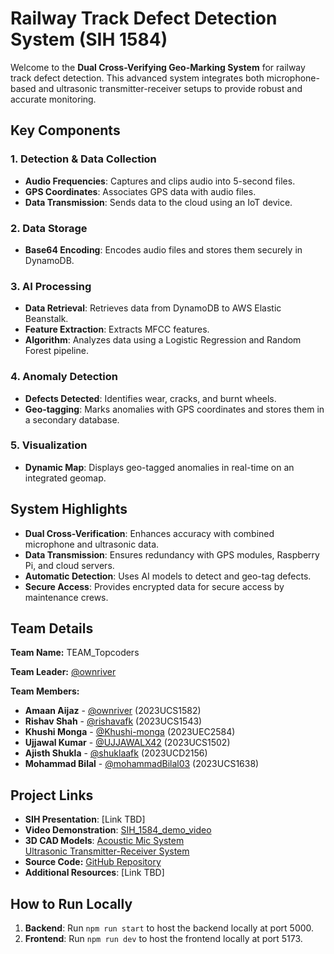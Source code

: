 # Railway Track Defect Detection System (SIH 1584)

Welcome to the **Dual Cross-Verifying Geo-Marking System** for railway track defect detection. This advanced system integrates both microphone-based and ultrasonic transmitter-receiver setups to provide robust and accurate monitoring.

## Key Components

### 1. Detection & Data Collection
- **Audio Frequencies**: Captures and clips audio into 5-second files.
- **GPS Coordinates**: Associates GPS data with audio files.
- **Data Transmission**: Sends data to the cloud using an IoT device.

### 2. Data Storage
- **Base64 Encoding**: Encodes audio files and stores them securely in DynamoDB.

### 3. AI Processing
- **Data Retrieval**: Retrieves data from DynamoDB to AWS Elastic Beanstalk.
- **Feature Extraction**: Extracts MFCC features.
- **Algorithm**: Analyzes data using a Logistic Regression and Random Forest pipeline.

### 4. Anomaly Detection
- **Defects Detected**: Identifies wear, cracks, and burnt wheels.
- **Geo-tagging**: Marks anomalies with GPS coordinates and stores them in a secondary database.

### 5. Visualization
- **Dynamic Map**: Displays geo-tagged anomalies in real-time on an integrated geomap.

## System Highlights
- **Dual Cross-Verification**: Enhances accuracy with combined microphone and ultrasonic data.
- **Data Transmission**: Ensures redundancy with GPS modules, Raspberry Pi, and cloud servers.
- **Automatic Detection**: Uses AI models to detect and geo-tag defects.
- **Secure Access**: Provides encrypted data for secure access by maintenance crews.

## Team Details

**Team Name:** TEAM_Topcoders

**Team Leader:** [@ownriver](https://github.com/ownriver)

**Team Members:**
- **Amaan Aijaz** - [@ownriver](https://github.com/ownriver) (2023UCS1582)
- **Rishav Shah** - [@rishavafk](https://github.com/rishavafk) (2023UCS1543)
- **Khushi Monga** - [@Khushi-monga](https://github.com/Khushi-monga) (2023UEC2584)
- **Ujjawal Kumar** - [@UJJAWALX42](https://github.com/UJJAWALX42) (2023UCS1502)
- **Ajisth Shukla** - [@shuklaafk](https://github.com/shuklaafk) (2023UCD2156)
- **Mohammad Bilal** - [@mohammadBilal03](https://github.com/mohammadBilal03) (2023UCS1638)

## Project Links

- **SIH Presentation**: [Link TBD]
- **Video Demonstration**: [SIH_1584_demo_video](https://www.youtube.com/watch?v=EWoAHoAi5wI)
- **3D CAD Models**: [Acoustic Mic System](https://www.tinkercad.com/things/2UOgYSBc0pL-acoustic-mic-aux-mic-geo-tracking-defect-detection-system?sharecode=t7Cl9CB0puufQ7OUfeHj0PJhTP1noBdmY2DmjV8xogA)             
                     [Ultrasonic Transmitter-Receiver System](https://www.tinkercad.com/things/jlbW1u8U0sm-ultrasonic-transmitter-receiver-defect-detection-verifying-syst?sharecode=IHqeQRYft3Sh_H7vds6x2g0W31OGxgIXeP10PK3jnBs)
- **Source Code:** [GitHub Repository](https://github.com/mohammadBilal03/SIH_INTERNAL_ROUND_2_TopCoder)
- **Additional Resources**: [Link TBD]

## How to Run Locally

1. **Backend**: Run `npm run start` to host the backend locally at port 5000.
2. **Frontend**: Run `npm run dev` to host the frontend locally at port 5173.

